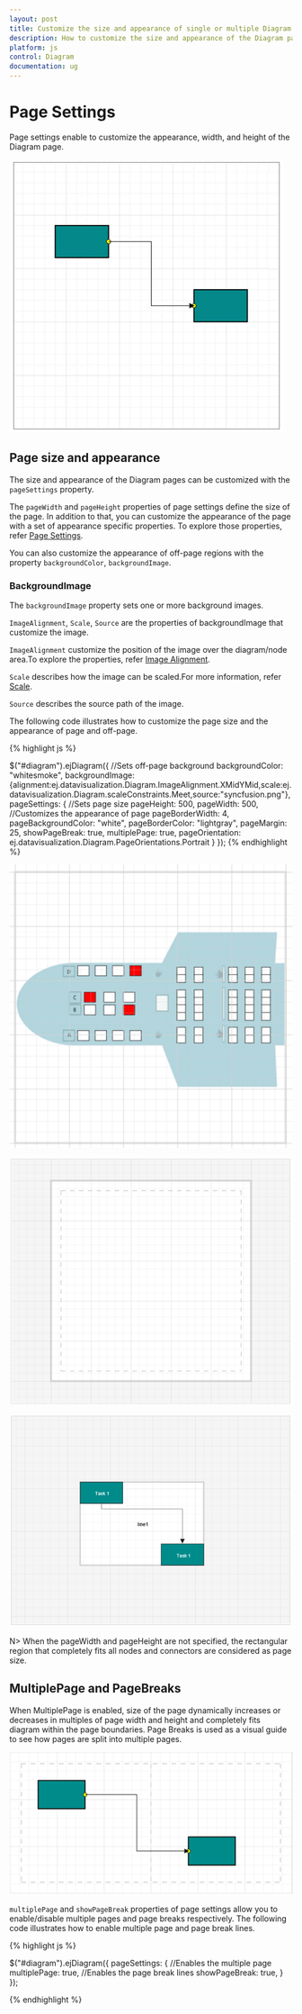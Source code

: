 ```yaml
---
layout: post
title: Customize the size and appearance of single or multiple Diagram pages
description: How to customize the size and appearance of the Diagram pages?
platform: js
control: Diagram
documentation: ug
---
```



# Page Settings 

Page settings enable to customize the appearance, width, and height of the Diagram page.

![](/js/Diagram/Page-Settings_images/Page-Settings_img1.png)

## Page size and appearance

The size and appearance of the Diagram pages can be customized with the `pageSettings` property. 

The `pageWidth` and `pageHeight` properties of page settings define the size of the page. In addition to that, you can customize the appearance of the page with a set of appearance specific properties.
To explore those properties, refer [Page Settings](/js/api/ejDiagram#members:pagesettings "Page Settings").

You can also customize the appearance of off-page regions with the property `backgroundColor`, `backgroundImage`.

### BackgroundImage

The `backgroundImage` property sets one or more background images.

`ImageAlignment`, `Scale`, `Source` are the properties of backgroundImage that customize the image.
 
`ImageAlignment` customize the position of the image over the diagram/node area.To explore the properties, refer [Image Alignment](/js/api/ejDiagram#members:backgroundimage-alignment "Image Alignment").

`Scale` describes how the image can be scaled.For more information, refer [Scale](/js/api/ejDiagram#members:backgroundimage-scale "Scale").

`Source` describes the source path of the image.

The following code illustrates how to customize the page size and the appearance of page and off-page.

{% highlight js %}

$("#diagram").ejDiagram({
	//Sets off-page background
	backgroundColor: "whitesmoke",
		backgroundImage: {alignment:ej.datavisualization.Diagram.ImageAlignment.XMidYMid,scale:ej.datavisualization.Diagram.scaleConstraints.Meet,source:"syncfusion.png"},
	pageSettings: {
		//Sets page size
		pageHeight: 500,
		pageWidth: 500,
		//Customizes the appearance of page
		pageBorderWidth: 4,
		pageBackgroundColor: "white",
		pageBorderColor: "lightgray",
		pageMargin: 25,
		showPageBreak: true,
		multiplePage: true,
		pageOrientation: ej.datavisualization.Diagram.PageOrientations.Portrait
	}
});
{% endhighlight %}

![](/js/Diagram/Page-Settings_images/Page-Settings_img5.png)

![](/js/Diagram/Page-Settings_images/Page-Settings_img2.png)

![](/js/Diagram/Page-Settings_images/Page-Settings_img3.png)

N> When the pageWidth and pageHeight are not specified, the rectangular region that completely fits all nodes and connectors are considered as page size.

## MultiplePage and PageBreaks

When MultiplePage is enabled, size of the page dynamically increases or decreases in multiples of page width and height and completely fits diagram within the page boundaries. Page Breaks is used as a visual guide to see how pages are split into multiple pages.

![](/js/Diagram/Page-Settings_images/Page-Settings_img4.png)

`multiplePage` and `showPageBreak` properties of page settings allow you to enable/disable multiple pages and page breaks respectively.
The following code illustrates how to enable multiple page and page break lines.

{% highlight js %}

$("#diagram").ejDiagram({
	pageSettings: {
		//Enables the multiple page
		multiplePage: true,
		//Enables the page break lines
		showPageBreak: true,
	}
});

{% endhighlight %}

